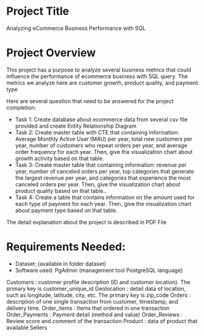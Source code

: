 # Project Title
Analyzing eCommerce Business Performance with SQL

# Project Overview
This project has a purpose to analyze several business metrics that could influence the performance of ecommerce business with SQL query. The metrics we analyze here are customer growth, product quality, and payment type  

Here are several question that need to be answered for the project completion:

- Task 1: Create database about ecommerce data from several csv file provided and create Entity Relationship Diagram
- Task 2: Create master table with CTE that containing information: Average Monthly Active User (MAU) per year, total new customers per year, number of customers who repeat orders per year, and average order frequency for each year. Then, give the visualization chart about growth activity based on that table.
- Task 3: Create master table that containing information: revenue per year, number of canceled orders per year, top categories that generate the largest revenue per year, and categories that experience the most canceled orders per year. Then, give the visualization chart about product quality based on that table..
- Task 4: Create a table that contains information on the amount used for each type of payment for each year. Then, give the visualization chart about payment type based on that table.

The detail explanation about the project is described in PDF File

# Requirements Needed:
- Dataset: (available in folder dataset)
- Software used: PgAdmin (management tool PostgreSQL language)

Customers : customer profile description (ID and customer location). The primary key is customer_unique_id
Geolocation : detail data of location, such as longitude, latitude, city, etc. The primary key is zip_code
Orders : description of one single transaction from customer, timestamp, and delivery time.
Order_items : Items that ordered in one transaction
Order_Payments : Payment detail (method and value)
Order_Reviews : Review score and comment of the transaction
Product : data of product that available
Sellers
